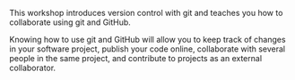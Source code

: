 This workshop introduces version control with git and teaches you how to collaborate using git and GitHub.

Knowing how to use git and GitHub will allow you to keep track of changes in your software project, 
publish your code online, collaborate with several people in the same project, and contribute to projects as an external collaborator.